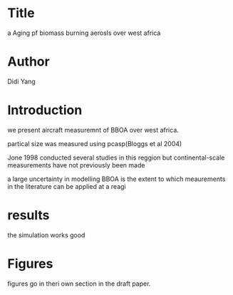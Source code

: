 # Title
a
Aging pf biomass burning aerosls over west africa

# Author

Didi Yang

# Introduction 
we present aircraft measuremnt of BBOA over west africa.

partical size was measured using pcasp(Bloggs et al 2004)

Jone 1998 conducted several studies in this reggion
but continental-scale measurements have not previously been made

a large uncertainty in modelling BBOA is the extent to which meaurements in the literature can be applied at a
reagi

# results

the simulation works good
# Figures
figures go in theri own section in the draft paper.
